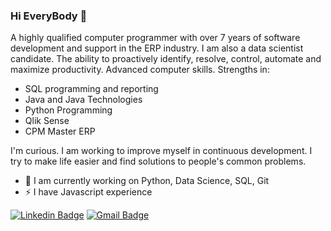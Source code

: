 ### Hi EveryBody 👋

A highly qualified computer programmer with over 7 years of software development and support in the ERP industry. I am also a data scientist candidate.
The ability to proactively identify, resolve, control, automate and maximize productivity. Advanced computer skills. Strengths in:
- SQL programming and reporting
- Java and Java Technologies
- Python Programming
- Qlik Sense
- CPM Master ERP

I'm curious. I am working to improve myself in continuous development. I try to make life easier and find solutions to people's common problems.

- 🌱 I am currently working on Python, Data Science, SQL, Git
- ⚡ I have Javascript experience

[![Linkedin Badge](https://img.shields.io/badge/-yemrekarakas-blue?style=flat-square&logo=Linkedin&logoColor=white&link=https://www.linkedin.com/in/yemrekarakas/)](https://www.linkedin.com/in/yemrekarakas/) 
[![Gmail Badge](https://img.shields.io/badge/-yemrekrks@gmail.com-c14438?style=flat-square&logo=Gmail&logoColor=white&link=mailto:yemrekrks@gmail.com)](mailto:yemrekrks@gmail.com)


<!--
**yemrekarakas/yemrekarakas** is a ✨ _special_ ✨ repository because its `README.md` (this file) appears on your GitHub profile.

Here are some ideas to get you started:

- 🔭 I’m currently working on ...
- 🌱 I’m currently learning ...
- 👯 I’m looking to collaborate on ...
- 🤔 I’m looking for help with ...
- 💬 Ask me about ...
- 📫 How to reach me: ...
- 😄 Pronouns: ...
- ⚡ Fun fact: ...
-->
